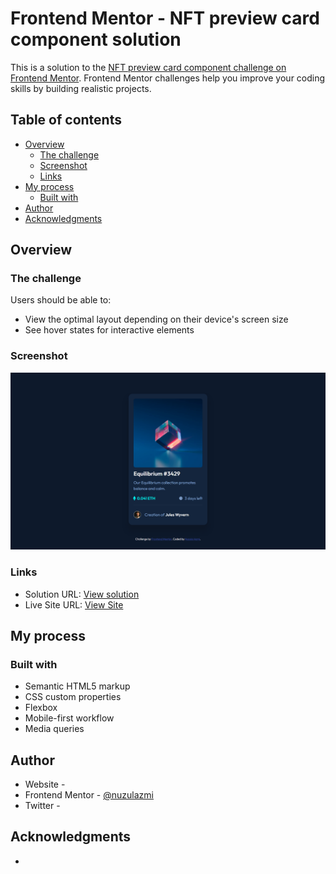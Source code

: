 # Frontend Mentor - NFT preview card component solution

This is a solution to the [NFT preview card component challenge on Frontend Mentor](https://www.frontendmentor.io/challenges/nft-preview-card-component-SbdUL_w0U). Frontend Mentor challenges help you improve your coding skills by building realistic projects. 

## Table of contents

- [Overview](#overview)
  - [The challenge](#the-challenge)
  - [Screenshot](#screenshot)
  - [Links](#links)
- [My process](#my-process)
  - [Built with](#built-with)
- [Author](#author)
- [Acknowledgments](#acknowledgments)

## Overview

### The challenge

Users should be able to:

- View the optimal layout depending on their device's screen size
- See hover states for interactive elements

### Screenshot

![](./design/Preview.png)

### Links

- Solution URL: [View solution](https://your-solution-url.com)
- Live Site URL: [View Site](https://nuzulazmi.github.io/nft-preview-card/)

## My process

### Built with

- Semantic HTML5 markup
- CSS custom properties
- Flexbox
- Mobile-first workflow
- Media queries

## Author

- Website -
- Frontend Mentor - [@nuzulazmi](https://www.frontendmentor.io/profile/nuzulazmi)
- Twitter -

## Acknowledgments

-

